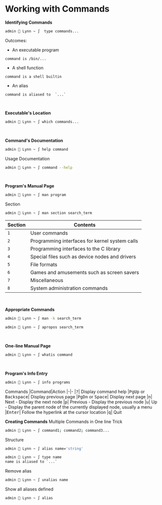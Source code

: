 # Working with Commands

**Identifying Commands**
```sh
admin  Lynn ~ ∫  type commands...
```
Outcomes:
- An executable program
```
command is /bin/...
```
- A shell function
```
command is a shell builtin
```
- An alias
``` 
command is aliased to  `...` 
```

<br />

**Executable's Location**
```sh
admin  Lynn ~ ∫ which commands...
```
<br />

**Command's Documentation**
```sh
admin  Lynn ~ ∫ help command
```
Usage Documentation
```sh
admin  Lynn ~ ∫ command --help
```
<br />

**Program's Manual Page**
```sh
admin  Lynn ~ ∫ man program
```
Section
```sh
admin  Lynn ~ ∫ man section search_term 
```
|Section|Contents|
|-|-|
|`1`| User commands|
|`2`|Programming interfaces for kernel system calls|
|`3`| Programming interfaces to the C library|
|`4`| Special files such as device nodes and drivers|
|`5`| File formats|
|`6`| Games and amusements such as screen savers|
|`7`| Miscellaneous| 
|`8`| System administration commands|
<br />

**Appropriate Commands**
```sh
admin  Lynn ~ ∫ man -k search_term
```
```sh
admin  Lynn ~ ∫ apropos search_term
```
<br />

**One-line Manual Page**
```sh
admin  Lynn ~ ∫ whatis command
```
<br />

**Program's Info Entry**
```sh
admin  Lynn ~ ∫ info programs
```
Commands
|Command|Action
|-|-
|<kbd>?</kbd>| Display command help
|<kbd>PgUp</kbd> or <kbd>Backspace</kbd>| Display previous page
|<kbd>PgDn</kbd> or <kbd>Space</kbd>| Display next page
|<kbd>n</kbd>| Next - Display the next node
|<kbd>p</kbd>| Previous - Display the previous node
|<kbd>u</kbd>| Up - Display the parent node of the currently displayed node, usually a menu
|<kbd>Enter</kbd>| Follow the hyperlink at the cursor location
|<kbd>q</kbd>| Quit
<br />

**Creating Commands**
Multiple Commands in One line Trick
```sh
admin  Lynn ~ ∫ command1; command2; command3...
```

Structure
```sh
admin  Lynn ~ ∫ alias name='string'
```
```sh
admin  Lynn ~ ∫ type name
name is aliased to `...`
```

Remove alias
```sh
admin  Lynn ~ ∫ unalias name
```

Show all aliases defined
```sh
admin  Lynn ~ ∫ alias
```
<br />